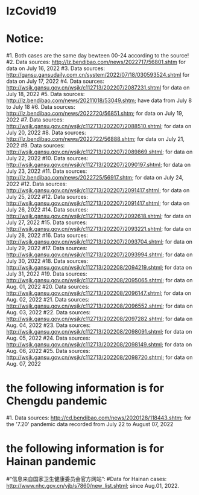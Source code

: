 # lzCovid19

# Notice:

#1. Both cases are the same day bewteen 00-24 according to the source!
#2. Data sources: http://lz.bendibao.com/news/2022717/56801.shtm for data on July 16, 2022
#3. Data sources: http://gansu.gansudaily.com.cn/system/2022/07/18/030593524.shtml for data on July 17, 2022
#4. Data sources: http://wsjk.gansu.gov.cn/wsjk/c112713/202207/2087231.shtml for data on July 18, 2022
#5. Data sources: http://lz.bendibao.com/news/20211018/53049.shtm; have data from July 8 to July 18
#6. Data sources: http://lz.bendibao.com/news/2022720/56851.shtm; for data on July 19, 2022
#7. Data sources: http://wsjk.gansu.gov.cn/wsjk/c112713/202207/2088510.shtml; for data on July 20, 2022
#8. Data sources: http://lz.bendibao.com/news/2022722/56888.shtm; for data on July 21, 2022
#9. Data sources: http://wsjk.gansu.gov.cn/wsjk/c112713/202207/2089869.shtml; for data on July 22, 2022
#10. Data sources: http://wsjk.gansu.gov.cn/wsjk/c112713/202207/2090197.shtml; for data on July 23, 2022
#11. Data sources: http://lz.bendibao.com/news/2022725/56917.shtm; for data on July 24, 2022
#12. Data sources: http://wsjk.gansu.gov.cn/wsjk/c112713/202207/2091417.shtml; for data on July 25, 2022
#12. Data sources: http://wsjk.gansu.gov.cn/wsjk/c112713/202207/2091417.shtml; for data on July 26, 2022
#14. Data sources: http://wsjk.gansu.gov.cn/wsjk/c112713/202207/2092618.shtml; for data on July 27, 2022
#15. Data sources: http://wsjk.gansu.gov.cn/wsjk/c112713/202207/2093221.shtml; for data on July 28, 2022
#16. Data sources: http://wsjk.gansu.gov.cn/wsjk/c112713/202207/2093704.shtml; for data on July 29, 2022
#17. Data sources: http://wsjk.gansu.gov.cn/wsjk/c112713/202207/2093994.shtml; for data on July 30, 2022
#18. Data sources: http://wsjk.gansu.gov.cn/wsjk/c112713/202208/2094219.shtml; for data on July 31, 2022
#19. Data sources: http://wsjk.gansu.gov.cn/wsjk/c112713/202208/2095065.shtml; for data on Aug. 01, 2022
#20. Data sources: http://wsjk.gansu.gov.cn/wsjk/c112713/202208/2096147.shtml; for data on Aug. 02, 2022
#21. Data sources: http://wsjk.gansu.gov.cn/wsjk/c112713/202208/2096552.shtml; for data on Aug. 03, 2022
#22. Data sources: http://wsjk.gansu.gov.cn/wsjk/c112713/202208/2097282.shtml; for data on Aug. 04, 2022
#23. Data sources: http://wsjk.gansu.gov.cn/wsjk/c112713/202208/2098091.shtml; for data on Aug. 05, 2022
#24. Data sources: http://wsjk.gansu.gov.cn/wsjk/c112713/202208/2098149.shtml; for data on Aug. 06, 2022
#25. Data sources: http://wsjk.gansu.gov.cn/wsjk/c112713/202208/2098720.shtml; for data on Aug. 07, 2022



# the following information is for Chengdu pandemic
#1. Data sources: http://cd.bendibao.com/news/2020128/118443.shtm; for the '7.20' pandemic data recorded from July 22 to August 07, 2022

# the following information is for Hainan pandemic
#“信息来自国家卫生健康委员会官方网站”: 
#Data for Hainan cases: http://www.nhc.gov.cn/yjb/s7860/new_list.shtml; since Aug.01, 2022. 
